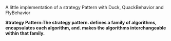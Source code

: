 A little implementation of a strategy Pattern with Duck, QuackBehavior and FlyBehavior

**Strategy Pattern:The strategy pattern. defines a family of algorithms, encapsulates each algorithm, and. makes the algorithms interchangeable within that family.** 